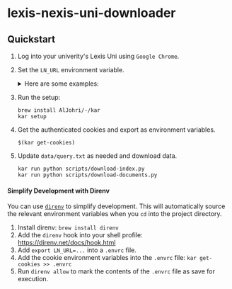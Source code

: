 # lexis-nexis-uni-downloader

## Quickstart

1. Log into your univerity's Lexis Uni using `Google Chrome`.

2. Set the `LN_URL` environment variable.

    <details>
    <summary>Here are some examples:</summary>

    - Columbia: `export LN_URL=https://advance-lexis-com.ezproxy.cul.columbia.edu`
    - Harvard: `export LN_URL=https://advance-lexis-com.ezp-prod1.hul.harvard.edu`
    - Notre Dame: `export LN_URL=https://advance-lexis-com.proxy.library.nd.edu`
    - Multimedia University `export LN_URL=https://advance.lexis.com.proxyvlib.mmu.edu.my`
    - Boston University: `export LN_URL=http://www.lexisnexis.com.ezproxy.bu.edu`
    - Brenau University: `export LN_URL=https://advance-lexis-com.ezproxy.brenau.edu:2040`
    - Queens College: `export LN_URL=http://www.lexisnexis.com.queens.ezproxy.cuny.edu:2048`
    </details>

3. Run the setup:

    ```
    brew install AlJohri/-/kar
    kar setup
    ```

4. Get the authenticated cookies and export as environment variables.

    ```
    $(kar get-cookies)
    ```

5. Update `data/query.txt` as needed and download data.

    ```
    kar run python scripts/download-index.py
    kar run python scripts/download-documents.py
    ```

#### Simplify Development with Direnv

You can use [`direnv`](https://direnv.net/) to simplify development. This will automatically source the relevant environment variables when you `cd` into the project directory.

1. Install direnv: `brew install direnv`
2. Add the `direnv` hook into your shell profile: https://direnv.net/docs/hook.html
3. Add `export LN_URL=...` into a `.envrc` file.
4. Add the cookie environment variables into the `.envrc` file: `kar get-cookies >> .envrc`
5. Run `direnv allow` to mark the contents of the `.envrc` file as save for execution.
